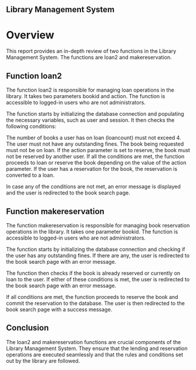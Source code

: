 ## Library Management System

# Overview
This report provides an in-depth review of two functions in the Library Management System. The functions are loan2 and makereservation.

## Function loan2
The function loan2 is responsible for managing loan operations in the library. It takes two parameters bookid and action. The function is accessible to logged-in users who are not administrators.

The function starts by initializing the database connection and populating the necessary variables, such as user and session. It then checks the following conditions:

The number of books a user has on loan (loancount) must not exceed 4.
The user must not have any outstanding fines.
The book being requested must not be on loan.
If the action parameter is set to reserve, the book must not be reserved by another user.
If all the conditions are met, the function proceeds to loan or reserve the book depending on the value of the action parameter. If the user has a reservation for the book, the reservation is converted to a loan.

In case any of the conditions are not met, an error message is displayed and the user is redirected to the book search page.

## Function makereservation
The function makereservation is responsible for managing book reservation operations in the library. It takes one parameter bookid. The function is accessible to logged-in users who are not administrators.

The function starts by initializing the database connection and checking if the user has any outstanding fines. If there are any, the user is redirected to the book search page with an error message.

The function then checks if the book is already reserved or currently on loan to the user. If either of these conditions is met, the user is redirected to the book search page with an error message.

If all conditions are met, the function proceeds to reserve the book and commit the reservation to the database. The user is then redirected to the book search page with a success message.

## Conclusion
The loan2 and makereservation functions are crucial components of the Library Management System. They ensure that the lending and reservation operations are executed seamlessly and that the rules and conditions set out by the library are followed.
